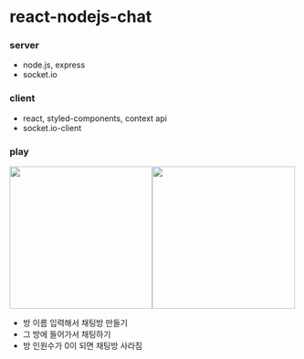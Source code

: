 # react-nodejs-chat

### server
- node.js, express
- socket.io

### client
- react, styled-components, context api
- socket.io-client

### play
<div style="display: flex;">
  <img style="width: 250px;" src="https://user-images.githubusercontent.com/86469788/216759365-aafcfbae-01ad-4512-a0bc-ad2d7a4f3d78.png">
  <img style="width: 250px;" src="https://user-images.githubusercontent.com/86469788/216534195-f11220e2-6eb5-49ca-a11a-25f8790b3ea1.png">
</div>

- 방 이름 입력해서 채팅방 만들기
- 그 방에 들어가서 채팅하기
- 방 인원수가 0이 되면 채팅방 사라짐
